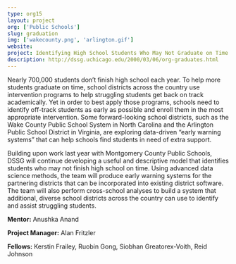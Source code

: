 ```yaml
---
type: org15
layout: project
org: ['Public Schools']
slug: graduation
img: ['wakecounty.png', 'arlington.gif']
website: 
project: Identifying High School Students Who May Not Graduate on Time
description: http://dssg.uchicago.edu/2000/03/06/org-graduates.html
---
```


<p>Nearly 700,000 students don’t finish high school each year. To help more students graduate on time, school districts across the country use intervention programs to help struggling students get back on track academically. Yet in order to best apply those programs, schools need to identify off-track students as early as possible and enroll them in the most appropriate intervention. Some forward-looking school districts, such as the Wake County Public School System in North Carolina and the Arlington Public School District in Virginia, are exploring data-driven “early warning systems” that can help schools find students in need of extra support.</p>

<p>Building upon work last year with Montgomery County Public Schools, DSSG will continue developing a useful and descriptive model that identifies students who may not finish high school on time. Using advanced data science methods, the team will produce early warning systems for the partnering districts that can be incorporated into existing district software. The team will also perform cross-school analyses to build a system that additional, diverse school districts across the country can use to identify and assist struggling students.</p>

<p><b>Mentor:</b> Anushka Anand

<p><b>Project Manager:</b> Alan Fritzler

<p><b>Fellows:</b> Kerstin Frailey, Ruobin Gong, Siobhan Greatorex-Voith, Reid Johnson
